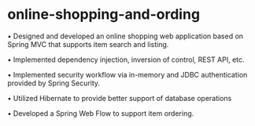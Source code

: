 # online-shopping-and-ording

•	Designed and developed an online shopping web application based on Spring MVC that supports item search and listing. 

•	Implemented dependency injection, inversion of control, REST API, etc.

•	Implemented security workflow via in-memory and JDBC authentication provided by Spring Security.

•	Utilized Hibernate to provide better support of database operations

•	Developed a Spring Web Flow to support item ordering.

